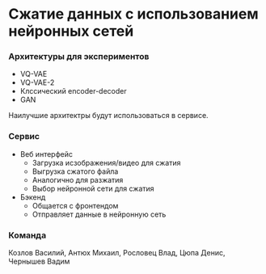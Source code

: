 # Сжатие данных с использованием нейронных сетей
### Архитектуры для экспериментов

- VQ-VAE
- VQ-VAE-2
- Клссический encoder-decoder
- GAN

Наилучшие архитектры будут использоваться в сервисе. 

### Сервис
- Веб интерфейс
  - Загрузка исзображения/видео для сжатия 
  - Выгрузка сжатого файла
  - Аналогично для разжатия 
  - Выбор нейронной сети для сжатия
- Бэкенд
  - Общается с фронтендом
  - Отправляет данные в нейронную сеть
 
### Команда
Козлов Василий, Антюх Михаил, Рословец Влад, Цюпа Денис, Чернышев Вадим
